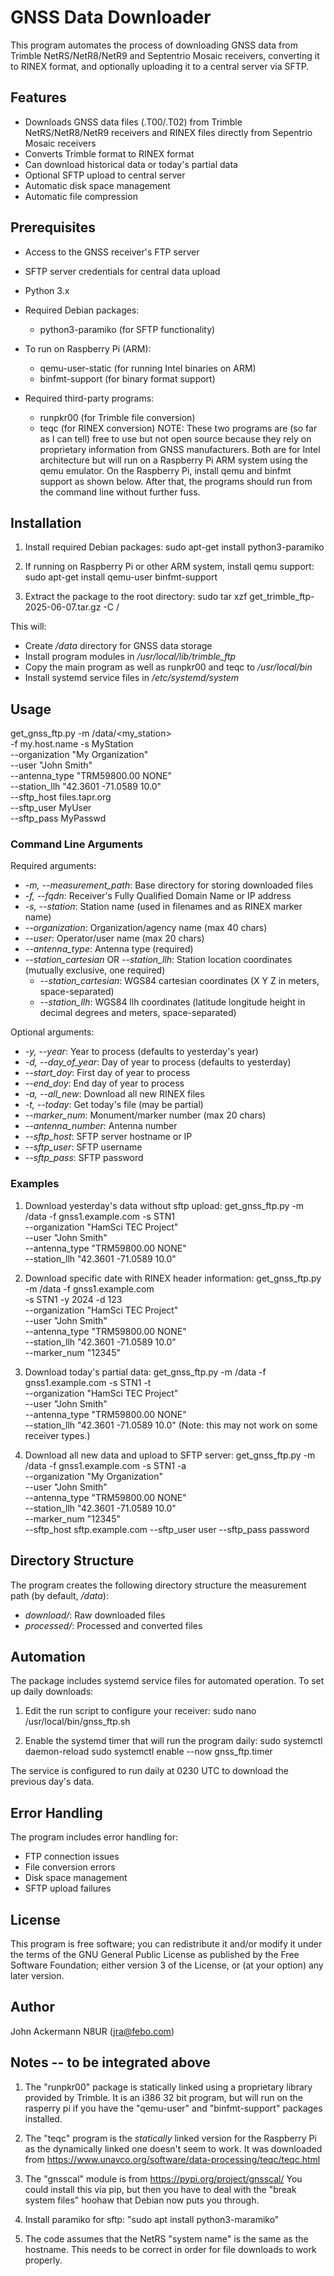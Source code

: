 # GNSS Data Downloader

This program automates the process of downloading GNSS data from Trimble
NetRS/NetR8/NetR9 and Septentrio Mosaic receivers, converting it to 
RINEX format, and optionally uploading it to a central server via SFTP.

## Features

- Downloads GNSS data files (.T00/.T02) from Trimble NetRS/NetR8/NetR9
  receivers and RINEX files directly from Sepentrio Mosaic receivers
- Converts Trimble format to RINEX format
- Can download historical data or today's partial data
- Optional SFTP upload to central server
- Automatic disk space management
- Automatic file compression

## Prerequisites

- Access to the GNSS receiver's FTP server
- SFTP server credentials for central data upload

- Python 3.x
- Required Debian packages:
  - python3-paramiko (for SFTP functionality)
- To run on Raspberry Pi (ARM):
  - qemu-user-static (for running Intel binaries on ARM)
  - binfmt-support (for binary format support)

- Required third-party programs:
  - runpkr00 (for Trimble file conversion)
  - teqc (for RINEX conversion) 
NOTE:  These two programs are (so far as I can tell) free to use 
but not open source because they rely on proprietary information from 
GNSS manufacturers.  Both are for Intel architecture but will run 
on a Raspberry Pi ARM system using the qemu emulator.  On the
Raspberry Pi, install qemu and binfmt support as shown below.  After 
that, the programs should run from the command line without further fuss.

## Installation

1. Install required Debian packages:
sudo apt-get install python3-paramiko

2. If running on Raspberry Pi or other ARM system, install qemu support:
sudo apt-get install qemu-user binfmt-support

3. Extract the package to the root directory: 
sudo tar xzf get_trimble_ftp-2025-06-07.tar.gz -C / 

This will:
- Create */data* directory for GNSS data storage
- Install program modules in */usr/local/lib/trimble_ftp*
- Copy the main program as well as runpkr00 and teqc to */usr/local/bin*
- Install systemd service files in */etc/systemd/system*

## Usage

get_gnss_ftp.py -m /data/<my_station> \
    -f my.host.name -s MyStation \
    --organization "My Organization" \
    --user "John Smith" \
    --antenna_type "TRM59800.00     NONE" \
    --station_llh "42.3601 -71.0589 10.0" \
    --sftp_host files.tapr.org \
    --sftp_user MyUser \
    --sftp_pass MyPasswd

### Command Line Arguments

Required arguments:
- *-m, --measurement_path*: Base directory for storing downloaded files
- *-f, --fqdn*: Receiver's Fully Qualified Domain Name or IP address
- *-s, --station*: Station name (used in filenames and as RINEX marker name)
- *--organization*: Organization/agency name (max 40 chars)
- *--user*: Operator/user name (max 20 chars)
- *--antenna_type*: Antenna type (required)
- *--station_cartesian* OR *--station_llh*: Station location coordinates (mutually exclusive, one required)
  - *--station_cartesian*: WGS84 cartesian coordinates (X Y Z in meters, space-separated)
  - *--station_llh*: WGS84 llh coordinates (latitude longitude height in decimal degrees and meters, space-separated)

Optional arguments:
- *-y, --year*: Year to process (defaults to yesterday's year)
- *-d, --day_of_year*: Day of year to process (defaults to yesterday)
- *--start_doy*: First day of year to process
- *--end_doy*: End day of year to process
- *-a, --all_new*: Download all new RINEX files
- *-t, --today*: Get today's file (may be partial)
- *--marker_num*: Monument/marker number (max 20 chars)
- *--antenna_number*: Antenna number
- *--sftp_host*: SFTP server hostname or IP
- *--sftp_user*: SFTP username
- *--sftp_pass*: SFTP password

### Examples

1. Download yesterday's data without sftp upload:
get_gnss_ftp.py -m /data -f gnss1.example.com -s STN1 \
    --organization "HamSci TEC Project" \
    --user "John Smith" \
    --antenna_type "TRM59800.00     NONE" \
    --station_llh "42.3601 -71.0589 10.0"

2. Download specific date with RINEX header information:
get_gnss_ftp.py -m /data -f gnss1.example.com \
    -s STN1 -y 2024 -d 123 \
    --organization "HamSci TEC Project" \
    --user "John Smith" \
    --antenna_type "TRM59800.00     NONE" \
    --station_llh "42.3601 -71.0589 10.0" \
    --marker_num "12345"

3. Download today's partial data:
get_gnss_ftp.py -m /data -f gnss1.example.com -s STN1 -t \
    --organization "HamSci TEC Project" \
    --user "John Smith" \
    --antenna_type "TRM59800.00     NONE" \
    --station_llh "42.3601 -71.0589 10.0"
(Note: this may not work on some receiver types.)

4. Download all new data and upload to SFTP server:
get_gnss_ftp.py -m /data -f gnss1.example.com -s STN1 -a \
    --organization "My Organization" \
    --user "John Smith" \
    --antenna_type "TRM59800.00     NONE" \
    --station_llh "42.3601 -71.0589 10.0" \
    --marker_num "12345" \
    --sftp_host sftp.example.com --sftp_user user --sftp_pass password

## Directory Structure

The program creates the following directory structure the
measurement path (by default, */data*):
- *download/*: Raw downloaded files
- *processed/*: Processed and converted files

## Automation

The package includes systemd service files for automated operation. To
set up daily downloads:

1. Edit the run script to configure your receiver:
sudo nano /usr/local/bin/gnss_ftp.sh

2. Enable the systemd timer that will run the program daily:
sudo systemctl daemon-reload
sudo systemctl enable --now gnss_ftp.timer

The service is configured to run daily at 0230 UTC to download the
previous day's data.

## Error Handling

The program includes error handling for:
- FTP connection issues
- File conversion errors
- Disk space management
- SFTP upload failures

## License

This program is free software; you can redistribute it and/or modify it
under the terms of the GNU General Public License as published by the
Free Software Foundation; either version 3 of the License, or (at your
option) any later version.

## Author

John Ackermann N8UR (jra@febo.com) 

## Notes -- to be integrated above
1.  The "runpkr00" package is statically linked using a proprietary library
provided by Trimble.  It is an i386 32 bit program, but will run on the
rasperry pi if you have the "qemu-user" and "binfmt-support" packages
installed.

2.  The "teqc" program is the *statically* linked version for the Raspberry
Pi as the dynamically linked one doesn't seem to work.  It was downloaded
from https://www.unavco.org/software/data-processing/teqc/teqc.html

3.  The "gnsscal" module is from https://pypi.org/project/gnsscal/
You could install this via pip, but then you have to deal with the "break
system files" hoohaw that Debian now puts you through.

4.  Install paramiko for sftp: "sudo apt install python3-maramiko"

5.  The code assumes that the NetRS "system name" is the same as the
hostname.  This needs to be correct in order for file downloads to work
properly.


